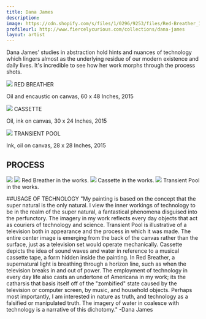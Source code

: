 ```yaml
---
title: Dana James
description: 
image: https://cdn.shopify.com/s/files/1/0296/9253/files/Red-Breather_1024x1024.jpg?321209120926537443
profileurl: http://www.fiercelycurious.com/collections/dana-james
layout: artist
---
```


Dana James' studies in abstraction hold hints and nuances of technology which lingers almost as the underlying residue of our modern existence and daily lives. It's incredible to see how her work morphs through the process shots.

![](https://cdn.shopify.com/s/files/1/0296/9253/files/Red-Breather_1024x1024.jpg?2224998223906529005)
RED BREATHER

Oil and encaustic on canvas, 60 x 48 Inches, 2015

![](https://cdn.shopify.com/s/files/1/0296/9253/files/Cassette_1024x1024.jpg?2224998223906529005)
CASSETTE

Oil, ink on canvas, 30 x 24 Inches, 2015

![](https://cdn.shopify.com/s/files/1/0296/9253/files/Transient-Pool_1024x1024.jpg?2224998223906529005)
TRANSIENT POOL

Ink, oil on canvas, 28 x 28 Inches, 2015 


## PROCESS

![](https://cdn.shopify.com/s/files/1/0296/9253/files/redbeatherprogressshot1.JPG?321209120926537443)
![](https://cdn.shopify.com/s/files/1/0296/9253/files/redbreatherprogresshot2.JPG?321209120926537443)
Red Breather in the works.
![](https://cdn.shopify.com/s/files/1/0296/9253/files/casetteprogressshot.jpg?321209120926537443)
Cassette in the works.
![](https://cdn.shopify.com/s/files/1/0296/9253/files/TransietnPoolProgressShot.JPG?321209120926537443)
Transient Pool in the works.

##USAGE OF TECHNOLOGY
"My painting is based on the concept that the super natural is the only natural. I view the inner workings of technology to be in the realm of the super natural, a fantastical phenomena disguised into the perfunctory. The imagery in my work reflects every day objects that act as couriers of technology and science. Transient Pool is illustrative of a television both in appearance and the process in which it was made. The entire center image is emerging from the back of the canvas rather than the surface, just as a television set would operate mechanically. Cassette depicts the idea of sound waves and water in reference to a musical cassette tape, a form hidden inside the painting. In Red Breather, a supernatural light is breathing through a horizon line, such as when the television breaks in and out of power. The employment of technology in every day life also casts an undertone of Americana in my work; its the catharsis that basis itself off of the "zombified" state caused by the television or computer screen, by music, and household objects. Perhaps most importantly, I am interested in nature as truth, and technology as a falsified or manipulated truth. The imagery of water in coalesce with technology is a narrative of this dichotomy." -Dana James
